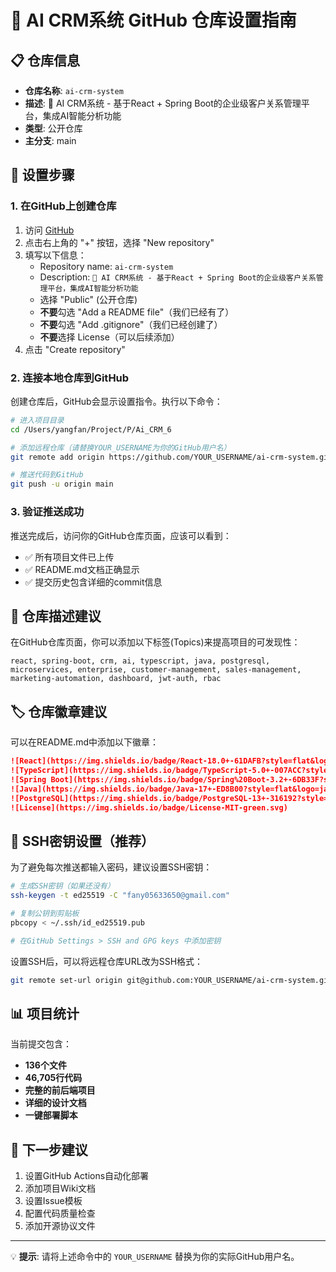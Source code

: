 # 🚀 AI CRM系统 GitHub 仓库设置指南

## 📋 仓库信息

- **仓库名称**: `ai-crm-system`
- **描述**: 🤖 AI CRM系统 - 基于React + Spring Boot的企业级客户关系管理平台，集成AI智能分析功能
- **类型**: 公开仓库
- **主分支**: main

## 🔧 设置步骤

### 1. 在GitHub上创建仓库

1. 访问 [GitHub](https://github.com)
2. 点击右上角的 "+" 按钮，选择 "New repository"
3. 填写以下信息：
   - Repository name: `ai-crm-system`
   - Description: `🤖 AI CRM系统 - 基于React + Spring Boot的企业级客户关系管理平台，集成AI智能分析功能`
   - 选择 "Public" (公开仓库)
   - **不要**勾选 "Add a README file"（我们已经有了）
   - **不要**勾选 "Add .gitignore"（我们已经创建了）
   - **不要**选择 License（可以后续添加）
4. 点击 "Create repository"

### 2. 连接本地仓库到GitHub

创建仓库后，GitHub会显示设置指令。执行以下命令：

```bash
# 进入项目目录
cd /Users/yangfan/Project/P/Ai_CRM_6

# 添加远程仓库（请替换YOUR_USERNAME为你的GitHub用户名）
git remote add origin https://github.com/YOUR_USERNAME/ai-crm-system.git

# 推送代码到GitHub
git push -u origin main
```

### 3. 验证推送成功

推送完成后，访问你的GitHub仓库页面，应该可以看到：
- ✅ 所有项目文件已上传
- ✅ README.md文档正确显示
- ✅ 提交历史包含详细的commit信息

## 📝 仓库描述建议

在GitHub仓库页面，你可以添加以下标签(Topics)来提高项目的可发现性：

```
react, spring-boot, crm, ai, typescript, java, postgresql, 
microservices, enterprise, customer-management, sales-management, 
marketing-automation, dashboard, jwt-auth, rbac
```

## 🏷️ 仓库徽章建议

可以在README.md中添加以下徽章：

```markdown
![React](https://img.shields.io/badge/React-18.0+-61DAFB?style=flat&logo=react&logoColor=white)
![TypeScript](https://img.shields.io/badge/TypeScript-5.0+-007ACC?style=flat&logo=typescript&logoColor=white)
![Spring Boot](https://img.shields.io/badge/Spring%20Boot-3.2+-6DB33F?style=flat&logo=spring&logoColor=white)
![Java](https://img.shields.io/badge/Java-17+-ED8B00?style=flat&logo=java&logoColor=white)
![PostgreSQL](https://img.shields.io/badge/PostgreSQL-13+-316192?style=flat&logo=postgresql&logoColor=white)
![License](https://img.shields.io/badge/License-MIT-green.svg)
```

## 🔐 SSH密钥设置（推荐）

为了避免每次推送都输入密码，建议设置SSH密钥：

```bash
# 生成SSH密钥（如果还没有）
ssh-keygen -t ed25519 -C "fany05633650@gmail.com"

# 复制公钥到剪贴板
pbcopy < ~/.ssh/id_ed25519.pub

# 在GitHub Settings > SSH and GPG keys 中添加密钥
```

设置SSH后，可以将远程仓库URL改为SSH格式：

```bash
git remote set-url origin git@github.com:YOUR_USERNAME/ai-crm-system.git
```

## 📊 项目统计

当前提交包含：
- **136个文件**
- **46,705行代码**
- **完整的前后端项目**
- **详细的设计文档**
- **一键部署脚本**

## 🎯 下一步建议

1. 设置GitHub Actions自动化部署
2. 添加项目Wiki文档
3. 设置Issue模板
4. 配置代码质量检查
5. 添加开源协议文件

---

💡 **提示**: 请将上述命令中的 `YOUR_USERNAME` 替换为你的实际GitHub用户名。

